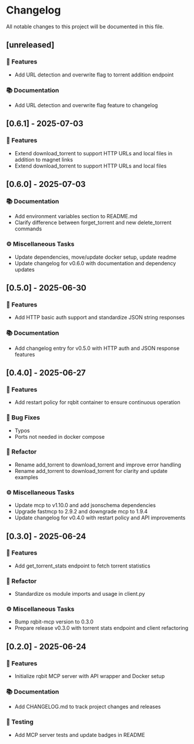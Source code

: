 # Changelog

All notable changes to this project will be documented in this file.

## [unreleased]

### 🚀 Features

- Add URL detection and overwrite flag to torrent addition endpoint

### 📚 Documentation

- Add URL detection and overwrite flag feature to changelog

## [0.6.1] - 2025-07-03

### 🚀 Features

- Extend download_torrent to support HTTP URLs and local files in addition to magnet links
- Extend download_torrent to support HTTP URLs and local files

## [0.6.0] - 2025-07-03

### 📚 Documentation

- Add environment variables section to README.md
- Clarify difference between forget_torrent and new delete_torrent commands

### ⚙️ Miscellaneous Tasks

- Update dependencies, move/update docker setup, update readme
- Update changelog for v0.6.0 with documentation and dependency updates

## [0.5.0] - 2025-06-30

### 🚀 Features

- Add HTTP basic auth support and standardize JSON string responses

### 📚 Documentation

- Add changelog entry for v0.5.0 with HTTP auth and JSON response features

## [0.4.0] - 2025-06-27

### 🚀 Features

- Add restart policy for rqbit container to ensure continuous operation

### 🐛 Bug Fixes

- Typos
- Ports not needed in docker compose

### 🚜 Refactor

- Rename add_torrent to download_torrent and improve error handling
- Rename add_torrent to download_torrent for clarity and update examples

### ⚙️ Miscellaneous Tasks

- Update mcp to v1.10.0 and add jsonschema dependencies
- Upgrade fastmcp to 2.9.2 and downgrade mcp to 1.9.4
- Update changelog for v0.4.0 with restart policy and API improvements

## [0.3.0] - 2025-06-24

### 🚀 Features

- Add get_torrent_stats endpoint to fetch torrent statistics

### 🚜 Refactor

- Standardize os module imports and usage in client.py

### ⚙️ Miscellaneous Tasks

- Bump rqbit-mcp version to 0.3.0
- Prepare release v0.3.0 with torrent stats endpoint and client refactoring

## [0.2.0] - 2025-06-24

### 🚀 Features

- Initialize rqbit MCP server with API wrapper and Docker setup

### 📚 Documentation

- Add CHANGELOG.md to track project changes and releases

### 🧪 Testing

- Add MCP server tests and update badges in README

<!-- generated by git-cliff -->
